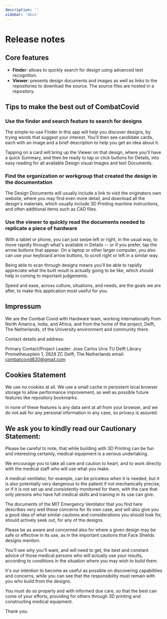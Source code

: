 ```yaml
---
description: ''
sidebar: 'docs'
---
```

# Release notes
## Core features
- **Finder**: allows to quickly search for design using advanced text recognition.
- **Viewer**: presents design documents and images as well as links to the repositories to download the source. The source files are hosted in a repository.
## Tips to make the best out of CombatCovid
### Use the finder and search feature to search for designs
The simple-to-use Finder in this app will help you discover designs, by trying words that suggest your interest. You'll then see candidate cards, each with an image and a brief description to help you get an idea about it.

Tapping on a card will bring up the Viewer on that design, where you'll have a quick Summary, and then be ready to tap or click buttons for Details, into easy reading for all available Design visual Images and text Documents.

### Find the organization or workgroup that created the design in the documentation
The Design Documents will usually include a link to visit the originators own website, where you may find even more detail, and download all the design's materials, which usually include 3D Printing machine instructions, and often additional items such as CAD files.

### Use the viewer to quickly read the documents needed to replicate a piece of hardware
With a tablet or phone, you can just swipe left or right, in the usual way, to move rapidly through what's available in Details -- or if you prefer, tap the arrow buttons that appear. On a laptop or other larger computer, you also can use your keyboard arrow buttons, to scroll right or left in a similar way.

Being able to scan through designs means you'll be able to rapidly appreciate what the built result is actually going to be like, which should help in coming to important judgements.

Speed and ease, across culture, situations, and needs, are the goals we are after, to make this application most useful for you.


## Impressum
We are the Combat Covid with Hardware team, working internationally from North America, India, and Africa, and from the home of the project, Delft, The Netherlands, of the University environment and community there.

Contact details and address:

  Primary Contact/Project Leader:
    Jose Carlos Urra
    TU Delft Library
    Prometheusplein 1,
    2628 ZC Delft, The Netherlands
    email: combatcovid820@gmail.com
        
## Cookies Statement
We use no cookies at all. We use a small cache in persistent local browser storage to allow performance improvement, as well as possible future features like repository bookmarks.

In none of these features is any data sent at all from your browser, and we do not ask for any personal information in any case, so privacy is assured.

## We ask you to kindly read our Cautionary Statement:
Please be careful to note, that while building with 3D Printing can be fun and interesting certainly, medical equipment is a serious undertaking.

We encourage you to take all care and caution to heart, and to work directly with the medical staff who will use what you make.

A medical ventilator, for example, can be priceless when it is needed, but it is also potentially very dangerous to the patient if not mechanically precise, or if it is not set up and consistently monitored for them, with the care that only persons who have full medical skills and training in its use can give.

The documents of the MIT Emergency Ventilator that you find here describes very well these concerns for its own case, and will also give you a good idea of what similar cautions and considerations you should look for, should actively seek out, for any of the designs.

Please be as aware and concerned also for where a given design may be safe or effective in its use, as in the important cautions that Face Shields designs mention.

You'll see why you'll want, and will need to get, the best and constant advice of those medical persons who will actually use your results, according to conditions in the situation where you may wish to build them.

It's our intention to become as useful as possible on discovering capabilities and concerns, while you can see that the responsibility must remain with you who build from the designs.

You must do so properly and with informed due care, so that the best can come of your efforts, providing for others through 3D printing and constructing medical equipment.

Thank you.